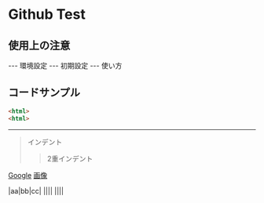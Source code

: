 # Github Test

## 使用上の注意

--- 環境設定
--- 初期設定
--- 使い方

## コードサンプル
~~~html
<html>
<html>
~~~
---

> インデント
>> 2重インデント

[Google](https://www.google.jp)
[画像](https://www.google.jp/img.jpg)

|aa|bb|cc|
||||
||||
